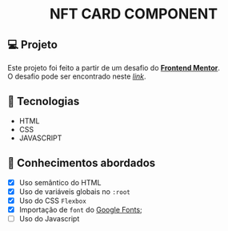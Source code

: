 <h1 align="center">
  NFT CARD COMPONENT
</h1>

## 💻 Projeto

Este projeto foi feito a partir de um desafio do [**Frontend Mentor**](https://www.frontendmentor.io). <br/>
O desafio pode ser encontrado neste [_link_](https://www.frontendmentor.io/challenges/interactive-rating-component-koxpeBUmI).


## 🚀 Tecnologias

- HTML
- CSS
- JAVASCRIPT


## 📔 Conhecimentos abordados

- [x]  Uso semântico do HTML
- [x]  Uso de variáveis globais no `:root`
- [x]  Uso do CSS `Flexbox`
- [x]  Importação de `font` do [Google Fonts](https://fonts.google.com/);
- [ ]  Uso do Javascript
